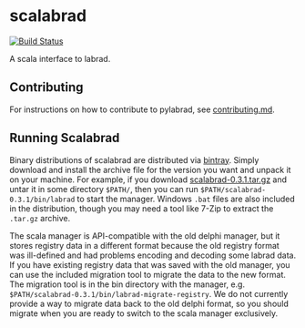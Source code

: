 scalabrad
=========

[![Build Status](https://secure.travis-ci.org/labrad/scalabrad.png)](http://travis-ci.org/labrad/scalabrad)

A scala interface to labrad.

Contributing
------------

For instructions on how to contribute to pylabrad, see [contributing.md](https://github.com/labrad/scalabrad/blob/master/contributing.md).

Running Scalabrad
-----------------

Binary distributions of scalabrad are distributed via [bintray](https://bintray.com/labrad/generic/scalabrad).
Simply download and install the archive file for the version you want and unpack it on your machine.
For example, if you download [scalabrad-0.3.1.tar.gz](https://bintray.com/artifact/download/labrad/generic/scalabrad-0.3.1.tar.gz) and untar it in some directory `$PATH/`, then you can run `$PATH/scalabrad-0.3.1/bin/labrad` to start the manager. Windows `.bat` files are also included in the distribution, though you may need a tool like 7-Zip to extract the `.tar.gz` archive.

The scala manager is API-compatible with the old delphi manager, but it stores registry data in a different format because the old registry format was ill-defined and had problems encoding and decoding some labrad data. If you have existing registry data that was saved with the old manager, you can use the included migration tool to migrate the data to the new format. The migration tool is in the bin directory with the manager, e.g. `$PATH/scalabrad-0.3.1/bin/labrad-migrate-registry`. We do not currently provide a way to migrate data back to the old delphi format, so you should migrate when you are ready to switch to the scala manager exclusively.
